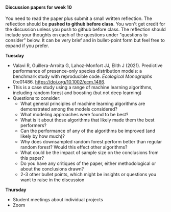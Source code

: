 

#### Discussion papers for week 10

You need to read the paper plus submit a small written reflection. The reflection should be **pushed to github before class**.  You won't get credit for the discussion unless you push to github before class. The reflection should include your thoughts on each of the questions under "questions to consider" below. It can be very brief and in bullet-point form but feel free to expand if you prefer.



**Tuesday**

* Valavi R, Guillera-Arroita G, Lahoz-Monfort JJ, Elith J (2021). Predictive performance of presence-only species distribution models: a benchmark study with reproducible code. *Ecological Monographs* 0:e01486. https://doi.org/10.1002/ecm.1486.
* This is a case study using a range of machine learning algorithms, including random forest and boosting (but not deep learning)
* Questions to consider:
  * What general principles of machine learning algorithms are demonstrated among the models considered?
  * What modeling approaches were found to be best?
  * What is it about those algorithms that likely made them the best performers?
  * Can the performance of any of the algorithms be improved (and likely by how much)?
  * Why does downsampled random forest perform better than regular random forest? Would this effect other algorithms?
  * What could be the impact of sample size on the conclusions from this paper?
  * Do you have any critiques of the paper, either methodological or about the conclusions drawn?
  * 2-3 other bullet points, which might be insights or questions you want to raise in the discussion



**Thursday**

* Student meetings about individual projects
* Zoom

